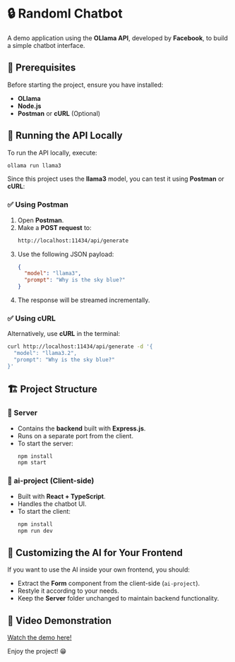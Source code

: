 # 🔒 RandomI Chatbot

A demo application using the **OLlama API**, developed by **Facebook**, to build a simple chatbot interface.

## 🚀 Prerequisites
Before starting the project, ensure you have installed:

- **OLlama**
- **Node.js**
- **Postman** or **cURL** (Optional)

## 🔧 Running the API Locally
To run the API locally, execute:

```sh
ollama run llama3
```

Since this project uses the **llama3** model, you can test it using **Postman** or **cURL**:

### ✅ Using Postman
1. Open **Postman**.
2. Make a **POST request** to:
   ```sh
   http://localhost:11434/api/generate
   ```
3. Use the following JSON payload:
   ```json
   {
     "model": "llama3",
     "prompt": "Why is the sky blue?"
   }
   ```
4. The response will be streamed incrementally.

### ✅ Using cURL
Alternatively, use **cURL** in the terminal:

```sh
curl http://localhost:11434/api/generate -d '{
  "model": "llama3.2",
  "prompt": "Why is the sky blue?"
}'
```

## 🏗 Project Structure
### **📂 Server**
- Contains the **backend** built with **Express.js**.
- Runs on a separate port from the client.
- To start the server:
  ```sh
  npm install
  npm start
  ```

### **📂 ai-project (Client-side)**
- Built with **React + TypeScript**.
- Handles the chatbot UI.
- To start the client:
  ```sh
  npm install
  npm run dev
  ```

## 🎨 Customizing the AI for Your Frontend
If you want to use the AI inside your own frontend, you should:
- Extract the **Form** component from the client-side (`ai-project`).
- Restyle it according to your needs.
- Keep the **Server** folder unchanged to maintain backend functionality.

## 🎥 Video Demonstration
[Watch the demo here!](https://github.com/Mathbkj/AI/blob/cb07384f122f97c4564163922aa0fa4b3c2e9ec9/videos/demonstration.mp4)

Enjoy the project! 😁

